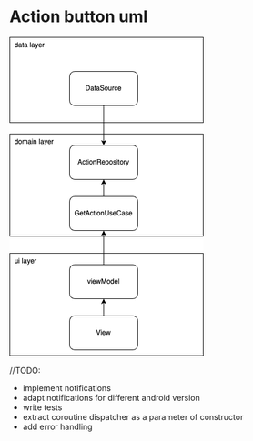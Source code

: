 # Action button uml
![alt text](https://github.com/trilko/action_button/blob/develop/uml_action_button.png?raw=true)

//TODO:
- implement notifications
- adapt notifications for different android version
- write tests
- extract coroutine dispatcher as a parameter of constructor
- add error handling
